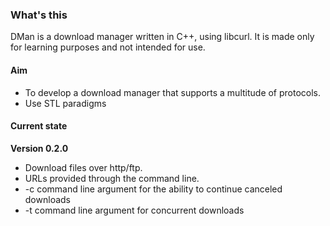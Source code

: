 ### What's this
DMan is a download manager written in C++, using libcurl. It is made only for learning purposes and not intended for use.

#### Aim
 * To develop a download manager that supports a multitude of protocols.
 * Use STL paradigms

#### Current state

**Version 0.2.0**
 * Download files over http/ftp.
 * URLs provided through the command line.
 * -c command line argument for the ability to continue canceled downloads
 * -t command line argument for concurrent downloads


